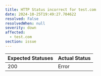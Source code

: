 ```yaml
---
title: HTTP Status incorrect for test.com
date: 2024-10-25T19:49:27.704622
resolved: False
resolvedWhen: null
severity: down
affected:
  - test.com
section: issue
---
```


| Expected Statuses | Actual Status  |
|-------------------|----------------|
| 200 | Error |
